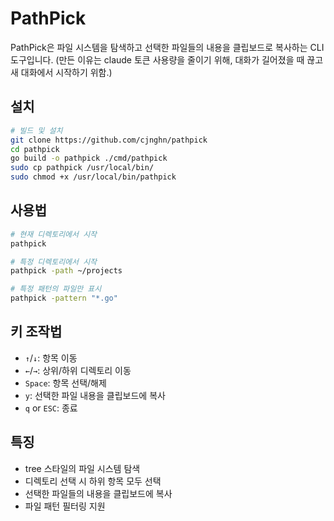 # PathPick

PathPick은 파일 시스템을 탐색하고 선택한 파일들의 내용을 클립보드로 복사하는 CLI 도구입니다.
(만든 이유는 claude 토큰 사용량을 줄이기 위해, 대화가 길어졌을 때 끊고 새 대화에서 시작하기 위함.)

## 설치

```bash
# 빌드 및 설치
git clone https://github.com/cjnghn/pathpick
cd pathpick
go build -o pathpick ./cmd/pathpick
sudo cp pathpick /usr/local/bin/
sudo chmod +x /usr/local/bin/pathpick
```

## 사용법

```bash
# 현재 디렉토리에서 시작
pathpick

# 특정 디렉토리에서 시작
pathpick -path ~/projects

# 특정 패턴의 파일만 표시
pathpick -pattern "*.go"
```

## 키 조작법

- `↑`/`↓`: 항목 이동
- `←`/`→`: 상위/하위 디렉토리 이동
- `Space`: 항목 선택/해제
- `y`: 선택한 파일 내용을 클립보드에 복사
- `q` or `ESC`: 종료

## 특징

- tree 스타일의 파일 시스템 탐색
- 디렉토리 선택 시 하위 항목 모두 선택
- 선택한 파일들의 내용을 클립보드에 복사
- 파일 패턴 필터링 지원
